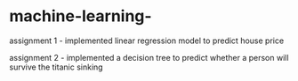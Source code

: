 # machine-learning-
assignment 1 - implemented linear regression model to predict house price

assignment 2 - implemented a decision tree to predict whether a person will survive the titanic sinking

